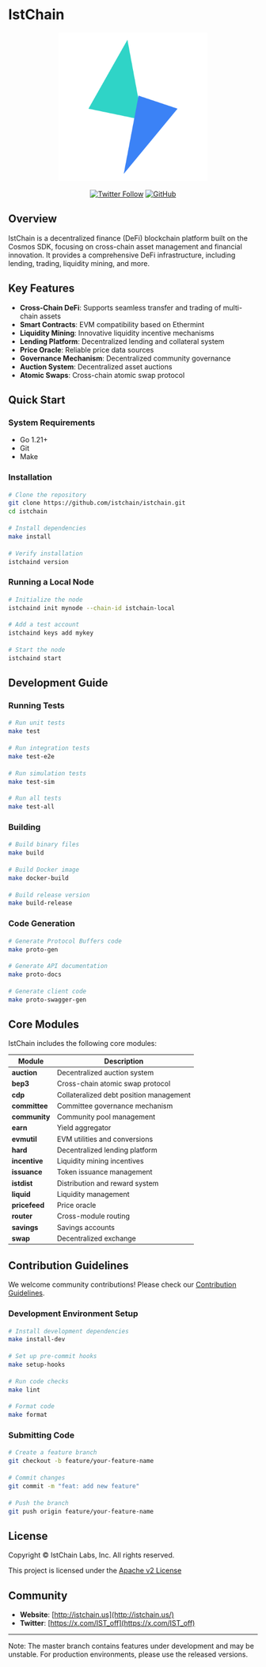 # IstChain

<p align="center">
  <img src="./istchain-logo.svg" width="300" alt="IstChain Logo">
</p>

<div align="center">

[![Twitter Follow](https://img.shields.io/twitter/follow/ISTCHAIN.svg?label=Follow&style=social)](https://twitter.com/ISTCHAIN)
[![GitHub](https://img.shields.io/github/license/istchain/istchain.svg)](https://github.com/istchain/istchain/blob/master/LICENSE.md)

</div>

<div align="center">

</div>

## Overview
IstChain is a decentralized finance (DeFi) blockchain platform built on the Cosmos SDK, focusing on cross-chain asset management and financial innovation. It provides a comprehensive DeFi infrastructure, including lending, trading, liquidity mining, and more.

## Key Features
- **Cross-Chain DeFi**: Supports seamless transfer and trading of multi-chain assets
- **Smart Contracts**: EVM compatibility based on Ethermint
- **Liquidity Mining**: Innovative liquidity incentive mechanisms
- **Lending Platform**: Decentralized lending and collateral system
- **Price Oracle**: Reliable price data sources
- **Governance Mechanism**: Decentralized community governance
- **Auction System**: Decentralized asset auctions
- **Atomic Swaps**: Cross-chain atomic swap protocol

## Quick Start

### System Requirements

- Go 1.21+
- Git
- Make

### Installation

```bash
# Clone the repository  
git clone https://github.com/istchain/istchain.git
cd istchain

# Install dependencies  
make install

# Verify installation
istchaind version
```

### Running a Local Node

```bash
# Initialize the node  
istchaind init mynode --chain-id istchain-local

# Add a test account  
istchaind keys add mykey

# Start the node  
istchaind start
```

## Development Guide

### Running Tests

```bash
# Run unit tests
make test

# Run integration tests
make test-e2e

# Run simulation tests
make test-sim

# Run all tests
make test-all
```

### Building

```bash
# Build binary files
make build

# Build Docker image
make docker-build

# Build release version
make build-release
```

### Code Generation

```bash
# Generate Protocol Buffers code
make proto-gen

# Generate API documentation
make proto-docs

# Generate client code
make proto-swagger-gen
```

## Core Modules

IstChain includes the following core modules:

| Module | Description |
|------|----------|
| **auction** | Decentralized auction system |
| **bep3** | Cross-chain atomic swap protocol |
| **cdp** | Collateralized debt position management |
| **committee** | Committee governance mechanism |
| **community** | Community pool management |
| **earn** | Yield aggregator |
| **evmutil** | EVM utilities and conversions |
| **hard** | Decentralized lending platform |
| **incentive** | Liquidity mining incentives |
| **issuance** | Token issuance management |
| **istdist** | Distribution and reward system |
| **liquid** | Liquidity management |
| **pricefeed** | Price oracle |
| **router** | Cross-module routing |
| **savings** | Savings accounts |
| **swap** | Decentralized exchange |

## Contribution Guidelines
We welcome community contributions! Please check our [Contribution Guidelines](CONTRIBUTING.md).

### Development Environment Setup

```bash
# Install development dependencies  
make install-dev  

# Set up pre-commit hooks  
make setup-hooks  

# Run code checks  
make lint  

# Format code  
make format  
```

### Submitting Code

```bash
# Create a feature branch
git checkout -b feature/your-feature-name

# Commit changes  
git commit -m "feat: add new feature"

# Push the branch  
git push origin feature/your-feature-name
```

## License

Copyright © IstChain Labs, Inc. All rights reserved.

This project is licensed under the [Apache v2 License](LICENSE.md) 

## Community

- **Website**: [http://istchain.us](http://istchain.us/)
- **Twitter**: [https://x.com/IST_off](https://x.com/IST_off)

---
Note: The master branch contains features under development and may be unstable. For production environments, please use the released versions.


